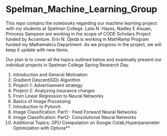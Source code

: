 # Spelman_Machine_Learning_Group
This repo contains the notebooks regarding our machine learning project with my students at Spelman College. 
Laila N. Hayes, Nadley E Aisuan, Princess Sampson are working in the scope of CODE Scholars Project funded by Accenture.
Erin N. Ojeda is working in MathRamp Program funded my Mathematics Department. As we progress in the project, we will keep it update with new items. 

Our plan is to cover all the topics outlined below and evantually present our indvidual projects in Spelman College Spring Research Day. 



1. Introduction and General Motivation
2. Gradient Descent(GD) Algorithm
3. Project-1: Advertisement strategy
4. Project-2: Analyzing insurance charges
5. From Linear Regression to Neural Networks
6. Basics of Image Processing
7. Introduction to Pytorch
8. Image Classification: Part1 - Feed Forward Neural Networks
9. Image Classification: Part2- Convolutional Neural Networks
10. Additional Topics; GPU Computation on Google Colab,Hyperparameter Optimization with Optuna**

